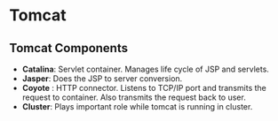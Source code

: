 # Tomcat

## Tomcat Components
   - **Catalina**:  Servlet container. Manages life cycle of JSP and servlets.
   - **Jasper**: Does the JSP to server conversion.
   - **Coyote** : HTTP connector. Listens to TCP/IP port and transmits the request to container. Also transmits the request back to user.
   - **Cluster**: Plays important role while tomcat is running in cluster.
